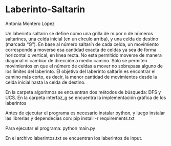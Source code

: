# Laberinto-Saltarin
Antonia Montero López

Un laberinto saltarín se define como una grilla de m por n de números saltarines, una celda
inicial (en un círculo arriba), y una celda de destino (marcada “G”). En base al número
saltarín de cada celda, un movimiento corresponde a moverse esa cantidad exacta de
celdas ya sea de forma horizontal o vertical, en línea recta. No está permitido moverse de
manera diagonal ni cambiar de dirección a medio camino. Sólo se permiten movimientos en
que el número de celdas a mover no sobrepasa alguno de los límites del laberinto. El
objetivo del laberinto saltarín es encontrar el camino más corto, es decir, la menor cantidad
de movimientos desde la celda inicial hasta la celda de destino.

En la carpeta algoritmos se encuentran dos métodos de búsqueda: DFS y UCS.
En la carpeta interfaz_g se encuentra la implementación gráfica de los laberintos


Antes de ejecutar el programa es necesario instalar python, y luego instalar las librerias y dependecias con:
pip install -r requirements.txt

Para ejecutar el programa:
python main.py

En el archivo laberintos.txt se encuentran los laberintos de input.
